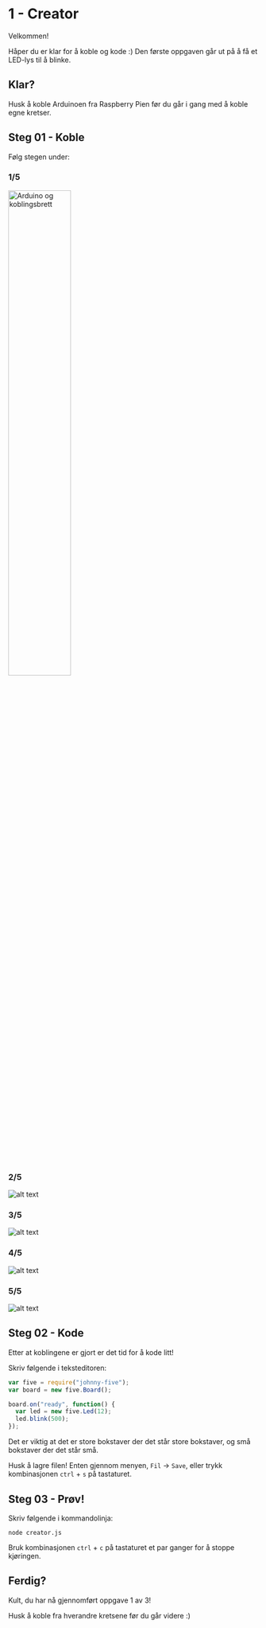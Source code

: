 # 1 - Creator
Velkommen!

Håper du er klar for å koble og kode :) Den første oppgaven går ut på å få et LED-lys til å blinke.

## Klar?
Husk å koble Arduinoen fra Raspberry Pien før du går i gang med å koble egne kretser.

## Steg 01 - Koble
Følg stegen under:

### 1/5
<img style="width: 50%" src="https://github.com/vegardga/workshop/blob/master/jam/images/01_01.png" alt="Arduino og koblingsbrett"/>

### 2/5
![alt text](https://github.com/vegardga/workshop/blob/master/jam/images/01_02.png "LED")

### 3/5
![alt text](https://github.com/vegardga/workshop/blob/master/jam/images/01_03.png "Motstand")

### 4/5
![alt text](https://github.com/vegardga/workshop/blob/master/jam/images/01_04.png "Jord")

### 5/5
![alt text](https://github.com/vegardga/workshop/blob/master/jam/images/01_05.png "GPIO")

## Steg 02 - Kode
Etter at koblingene er gjort er det tid for å kode litt!

Skriv følgende i teksteditoren:
```javascript
var five = require("johnny-five");
var board = new five.Board();

board.on("ready", function() {
  var led = new five.Led(12);
  led.blink(500);
});
```

Det er viktig at det er store bokstaver der det står store bokstaver, og små bokstaver der det står små.

Husk å lagre filen! Enten gjennom menyen, `Fil` -> `Save`, eller trykk kombinasjonen `ctrl` + `s` på tastaturet.

## Steg 03 - Prøv!
Skriv følgende i kommandolinja:
```
node creator.js
```

Bruk kombinasjonen `ctrl` + `c` på tastaturet et par ganger for å stoppe kjøringen.

## Ferdig?
Kult, du har nå gjennomført oppgave 1 av 3!

Husk å koble fra hverandre kretsene før du går videre :)
